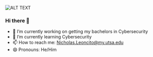 ![ ALT TEXT ](https://img.shields.io/badge/Nicholas%20Leoncito-%20-brightgreen)

### Hi there 👋
- 🔭 I’m currently working on getting my bachelors in Cybersecurity
- 🌱 I’m currently learning Cybersecurity
- 📫 How to reach me: Nicholas.Leoncito@my.utsa.edu
- 😄 Pronouns: He/Him
<!--
**Nleoncito/Nleoncito** is a ✨ _special_ ✨ repository because its `README.md` (this file) appears on your GitHub profile.


- 🔭 I’m currently working on getting my bachelors in Cybersecurity
- 🌱 I’m currently learning Cybersecurity
- 📫 How to reach me: Nicholas.Leoncito@my.utsa.edu
- 😄 Pronouns: He/Him
- ⚡ Fun fact: ...
-->
